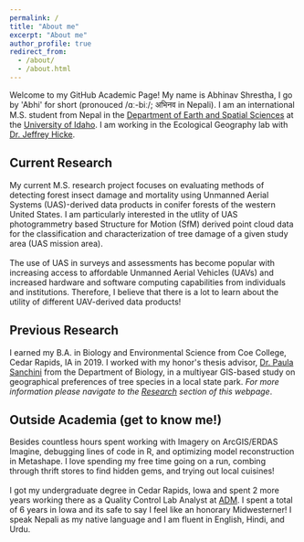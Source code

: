 ```yaml
---
permalink: /
title: "About me"
excerpt: "About me"
author_profile: true
redirect_from: 
  - /about/
  - /about.html
---
```

Welcome to my GitHub Academic Page! My name is Abhinav Shrestha, I go by 'Abhi' for short (pronouced /ɑː-biː/; अभिनव in Nepali). I am an international M.S. student from Nepal in the <a href = "https://www.uidaho.edu/sci/ess" target="_blank">Department of Earth and Spatial Sciences</a> at the <a href = "https://www.uidaho.edu/" target="_blank">University of Idaho</a>. I am working in the Ecological Geography lab with <a href = "https://webpages.uidaho.edu/~jhicke/" target="_blank">Dr. Jeffrey Hicke</a>.

## Current Research
My current M.S. research project focuses on evaluating methods of detecting forest insect damage and mortality using Unmanned Aerial Systems (UAS)-derived data products in conifer forests of the western United States. I am particularly interested in the utlity of UAS photogrammetry based Structure for Motion (SfM) derived point cloud data for the classification and characterization of tree damage of a given study area (UAS mission area). 
<br>
<br>
The use of UAS in surveys and assessments has become popular with increasing access to affordable Unmanned Aerial Vehicles (UAVs) and increased hardware and software computing capabilities from individuals and institutions. Therefore, I believe that there is a lot to learn about the utility of different UAV-derived data products! 

## Previous Research 
I earned my B.A. in Biology and Environmental Science from Coe College, Cedar Rapids, IA in 2019. I worked with my honor's thesis advisor, <a href = "https://www.coe.edu/academics/majors-areas-study/biology/faculty"  target="_blank">Dr. Paula Sanchini</a> from the Department of Biology, in a multiyear GIS-based study on geographical preferences of tree species in a local state park. *For more information please navigate to the [Research](/research/) section of this webpage*. 

## Outside Academia (get to know me!)
Besides countless hours spent working with Imagery on ArcGIS/ERDAS Imagine, debugging lines of code in R, and optimizing model reconstruction in Metashape. I love spending my free time going on a run, combing through thrift stores to find hidden gems, and trying out local cuisines! 
<br>
<br>
I got my undergraduate degree in Cedar Rapids, Iowa and spent 2 more years working there as a Quality Control Lab Analyst at <a href = "https://www.adm.com/en-us/" target="_blank">ADM</a>. I spent a total of 6 years in Iowa and its safe to say I feel like an honorary Midwesterner! I speak Nepali as my native language and I am fluent in English, Hindi, and Urdu.  
